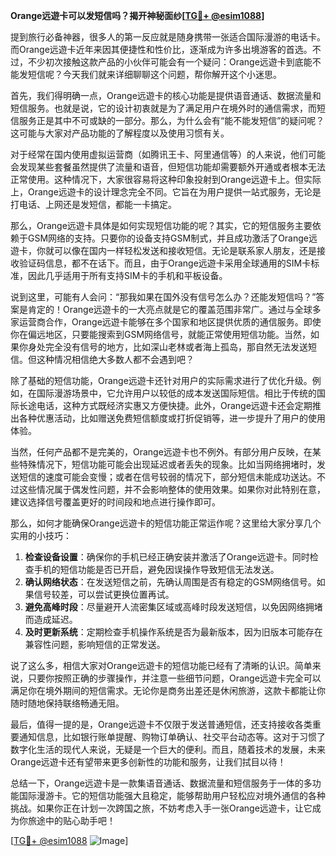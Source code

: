 **Orange远遊卡可以发短信吗？揭开神秘面纱[[TG💪+ @esim1088](https://t.me/s/esim1088)]**

提到旅行必备神器，很多人的第一反应就是随身携带一张适合国际漫游的电话卡。而Orange远遊卡近年来因其便捷性和性价比，逐渐成为许多出境游客的首选。不过，不少初次接触这款产品的小伙伴可能会有一个疑问：Orange远遊卡到底能不能发短信呢？今天我们就来详细聊聊这个问题，帮你解开这个小迷思。

首先，我们得明确一点，Orange远遊卡的核心功能是提供语音通话、数据流量和短信服务。也就是说，它的设计初衷就是为了满足用户在境外时的通信需求，而短信服务正是其中不可或缺的一部分。那么，为什么会有“能不能发短信”的疑问呢？这可能与大家对产品功能的了解程度以及使用习惯有关。

对于经常在国内使用虚拟运营商（如腾讯王卡、阿里通信等）的人来说，他们可能会发现某些套餐虽然提供了流量和语音，但短信功能却需要额外开通或者根本无法正常使用。这种情况下，大家很容易将这种印象投射到Orange远遊卡上。但实际上，Orange远遊卡的设计理念完全不同。它旨在为用户提供一站式服务，无论是打电话、上网还是发短信，都能一卡搞定。

那么，Orange远遊卡具体是如何实现短信功能的呢？其实，它的短信服务主要依赖于GSM网络的支持。只要你的设备支持GSM制式，并且成功激活了Orange远遊卡，你就可以像在国内一样轻松发送和接收短信。无论是联系家人朋友，还是接收验证码信息，都不在话下。而且，由于Orange远遊卡采用全球通用的SIM卡标准，因此几乎适用于所有支持SIM卡的手机和平板设备。

说到这里，可能有人会问：“那我如果在国外没有信号怎么办？还能发短信吗？”答案是肯定的！Orange远遊卡的一大亮点就是它的覆盖范围非常广。通过与全球多家运营商合作，Orange远遊卡能够在多个国家和地区提供优质的通信服务。即使你在偏远地区，只要能搜索到GSM网络信号，就能正常使用短信功能。当然，如果你身处完全没有信号的地方，比如深山老林或者海上孤岛，那自然无法发送短信。但这种情况相信绝大多数人都不会遇到吧？

除了基础的短信功能，Orange远遊卡还针对用户的实际需求进行了优化升级。例如，在国际漫游场景中，它允许用户以较低的成本发送国际短信。相比于传统的国际长途电话，这种方式既经济实惠又方便快捷。此外，Orange远遊卡还会定期推出各种优惠活动，比如赠送免费短信额度或打折促销等，进一步提升了用户的使用体验。

当然，任何产品都不是完美的，Orange远遊卡也不例外。有部分用户反映，在某些特殊情况下，短信功能可能会出现延迟或者丢失的现象。比如当网络拥堵时，发送短信的速度可能会变慢；或者在信号较弱的情况下，部分短信未能成功送达。不过这些情况属于偶发性问题，并不会影响整体的使用效果。如果你对此特别在意，建议选择信号覆盖更好的时间段和地点进行操作即可。

那么，如何才能确保Orange远遊卡的短信功能正常运作呢？这里给大家分享几个实用的小技巧：

1. **检查设备设置**：确保你的手机已经正确安装并激活了Orange远遊卡。同时检查手机的短信功能是否已开启，避免因误操作导致短信无法发送。
2. **确认网络状态**：在发送短信之前，先确认周围是否有稳定的GSM网络信号。如果信号较差，可以尝试更换位置再试。
3. **避免高峰时段**：尽量避开人流密集区域或高峰时段发送短信，以免因网络拥堵而造成延迟。
4. **及时更新系统**：定期检查手机操作系统是否为最新版本，因为旧版本可能存在兼容性问题，影响短信的正常发送。

说了这么多，相信大家对Orange远遊卡的短信功能已经有了清晰的认识。简单来说，只要你按照正确的步骤操作，并注意一些细节问题，Orange远遊卡完全可以满足你在境外期间的短信需求。无论你是商务出差还是休闲旅游，这款卡都能让你随时随地保持联络畅通无阻。

最后，值得一提的是，Orange远遊卡不仅限于发送普通短信，还支持接收各类重要通知信息，比如银行账单提醒、购物订单确认、社交平台动态等。这对于习惯了数字化生活的现代人来说，无疑是一个巨大的便利。而且，随着技术的发展，未来Orange远遊卡还有望带来更多创新性的功能和服务，让我们拭目以待！

总结一下，Orange远遊卡是一款集语音通话、数据流量和短信服务于一体的多功能国际漫游卡。它的短信功能强大且稳定，能够帮助用户轻松应对境外通信的各种挑战。如果你正在计划一次跨国之旅，不妨考虑入手一张Orange远遊卡，让它成为你旅途中的贴心助手吧！

[[TG💪+ @esim1088](https://t.me/s/esim1088) ![Image](https://i.postimg.cc/4NQfJmqS/Snipaste-2025-05-13-00-14-12.png)]
